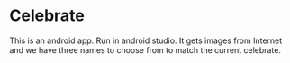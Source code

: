 # Celebrate
This is an android app. Run in android studio. 
It gets images from Internet and we have three names to choose from to match the current celebrate. 
